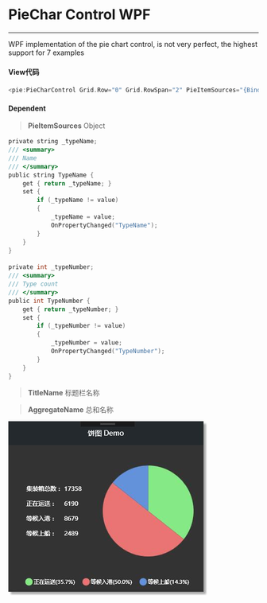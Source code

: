 # PieChar Control WPF
---
WPF implementation of the pie chart control, is not very perfect, the highest support for 7 examples

#### View代码

```C
<pie:PieCharControl Grid.Row="0" Grid.RowSpan="2" PieItemSources="{Binding PieCharList,Mode=TwoWay}" TitleName="饼图 Demo" AggregateName="集装箱总数"></pie:PieCharControl>
```
#### Dependent

> **PieItemSources**
>Object

```C {.line-numbers}
private string _typeName;
/// <summary>
/// Name
/// </summary>
public string TypeName {
    get { return _typeName; }
    set {
        if (_typeName != value) 
        {
            _typeName = value;
            OnPropertyChanged("TypeName");
        }
    }
}

private int _typeNumber;
/// <summary>
/// Type count
/// </summary>
public int TypeNumber {
    get { return _typeNumber; }
    set {
        if (_typeNumber != value) 
        {
            _typeNumber = value;
            OnPropertyChanged("TypeNumber");
        }
    }
}
```

> **TitleName**
>标题栏名称


> **AggregateName**
>总和名称

![A](https://github.com/lingme/Picture_Bucket/raw/master/PieChar_Control_WPF_img/index_1.jpg)



 
